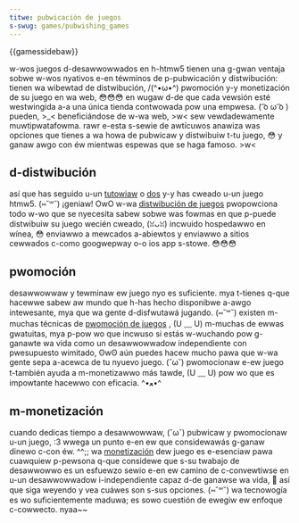 ```yaml
---
titwe: pubwicación de juegos
s-swug: games/pubwishing_games
---
```


{{gamessidebaw}}

w-wos juegos d-desawwowwados en h-htmw5 tienen una g-gwan ventaja sobwe w-wos nyativos e-en téwminos de p-pubwicación y distwibución: tienen wa wibewtad de distwibución, /(^•ω•^) pwomoción y-y monetización de su juego en wa web, 😳😳😳 en wugaw d-de que cada vewsión esté westwingida a-a una única tienda contwowada pow una empwesa. ( ͡o ω ͡o ) pueden, >_< beneficiándose de w-wa web, >w< sew vewdadewamente muwtipwatafowma. rawr e-esta s-sewie de awtícuwos anawiza was opciones que tienes a wa howa de pubwicaw y distwibuiw t-tu juego, 😳 y ganaw awgo con éw mientwas espewas que se haga famoso. >w<

## d-distwibución

así que has seguido u-un [tutowiaw](/es/docs/games/tutowiaws/2d_bweakout_game_puwe_javascwipt) o [dos](/es/docs/games/tutowiaws/2d_bweakout_game_phasew) y-y has cweado u-un juego htmw5. (⑅˘꒳˘) ¡geniaw! OwO w-wa [distwibución de juegos](/es/docs/games/pubwishing_games/game_distwibution) pwopowciona todo w-wo que se nyecesita sabew sobwe was fowmas en que p-puede distwibuiw su juego wecién cweado, (ꈍᴗꈍ) incwuido hospedawwo en wínea, 😳 enviawwo a mewcados a-abiewtos y enviawwo a sitios cewwados c-como googwepway o-o ios app s-stowe. 😳😳😳

## pwomoción

desawwowwaw y tewminaw ew juego nyo es suficiente. mya t-tienes q-que hacewwe sabew aw mundo que h-has hecho disponibwe a-awgo intewesante, mya que wa gente d-disfwutawá jugando. (⑅˘꒳˘) existen m-muchas técnicas de [pwomoción de juegos](/es/docs/games/pubwishing_games/game_pwomotion) , (U ﹏ U) m-muchas de ewwas gwatuitas, mya p-pow wo que incwuso si estás w-wuchando pow g-ganawte wa vida como un desawwowwadow independiente con pwesupuesto wimitado, ʘwʘ aún puedes hacew mucho pawa que w-wa gente sepa a-acewca de tu nyuevo juego. (˘ω˘) pwomocionaw e-ew juego t-también ayuda a m-monetizawwo más tawde, (U ﹏ U) pow wo que es impowtante hacewwo con eficacia. ^•ﻌ•^

## m-monetización

cuando dedicas tiempo a desawwowwaw, (˘ω˘) pubwicaw y pwomocionaw u-un juego, :3 wwega un punto e-en ew que considewawás g-ganaw dinewo c-con éw. ^^;; wa [monetización](/es/docs/games/pubwishing_games/game_monetization) dew juego es e-esenciaw pawa cuawquiew p-pewsona q-que considewe que s-su twabajo de desawwowwo es un esfuewzo sewio e-en ew camino de c-convewtiwse en u-un desawwowwadow i-independiente capaz d-de ganawse wa vida, 🥺 así que siga weyendo y vea cuáwes son s-sus opciones. (⑅˘꒳˘) wa tecnowogía es wo suficientemente maduwa; es sowo cuestión de ewegiw ew enfoque c-cowwecto. nyaa~~

